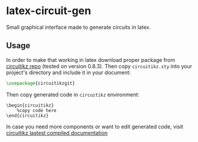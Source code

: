# latex-circuit-gen

Small graphical interface made to generate circuits in latex.

## Usage

In order to make that working in latex download proper package from [circuitikz repo](http://circuitikz.github.io/circuitikz/) (tested on version 0.8.3). Then copy `circuitikz.sty` into your project's directory and include it in your document:

```latex
\usepackage{circuitikzgit}
```

Then copy generated code in `circuitikz` environment:

```
\begin{circuitikz}
    %copy code here
\end{circuitikz}
```

In case you need more components or want to edit generated code, visit [circuitikz lastest compiled documentation](http://circuitikz.github.io/circuitikz/circuitikzmanualgit.pdf)


